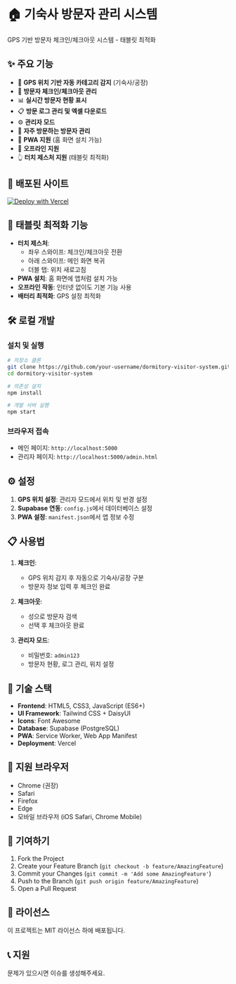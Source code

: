 ﻿# 🏠 기숙사 방문자 관리 시스템

GPS 기반 방문자 체크인/체크아웃 시스템 - 태블릿 최적화

## ✨ 주요 기능

- 📍 **GPS 위치 기반 자동 카테고리 감지** (기숙사/공장)
- 👥 **방문자 체크인/체크아웃 관리**
- 📊 **실시간 방문자 현황 표시**
- 📋 **방문 로그 관리 및 엑셀 다운로드**
- ⚙️ **관리자 모드**
- 🔄 **자주 방문하는 방문자 관리**
- 📱 **PWA 지원** (홈 화면 설치 가능)
- 🔄 **오프라인 지원**
- 👆 **터치 제스처 지원** (태블릿 최적화)

## 🚀 배포된 사이트

[![Deploy with Vercel](https://vercel.com/button)](https://vercel.com/new/clone?repository-url=https://github.com/your-username/dormitory-visitor-system)

## 📱 태블릿 최적화 기능

- **터치 제스처**:
  - 좌우 스와이프: 체크인/체크아웃 전환
  - 아래 스와이프: 메인 화면 복귀
  - 더블 탭: 위치 새로고침
- **PWA 설치**: 홈 화면에 앱처럼 설치 가능
- **오프라인 작동**: 인터넷 없이도 기본 기능 사용
- **배터리 최적화**: GPS 설정 최적화

## 🛠️ 로컬 개발

### 설치 및 실행

```bash
# 저장소 클론
git clone https://github.com/your-username/dormitory-visitor-system.git
cd dormitory-visitor-system

# 의존성 설치
npm install

# 개발 서버 실행
npm start
```

### 브라우저 접속

- 메인 페이지: `http://localhost:5000`
- 관리자 페이지: `http://localhost:5000/admin.html`

## ⚙️ 설정

1. **GPS 위치 설정**: 관리자 모드에서 위치 및 반경 설정
2. **Supabase 연동**: `config.js`에서 데이터베이스 설정
3. **PWA 설정**: `manifest.json`에서 앱 정보 수정

## 📋 사용법

1. **체크인**: 
   - GPS 위치 감지 후 자동으로 기숙사/공장 구분
   - 방문자 정보 입력 후 체크인 완료

2. **체크아웃**:
   - 성으로 방문자 검색
   - 선택 후 체크아웃 완료

3. **관리자 모드**:
   - 비밀번호: `admin123`
   - 방문자 현황, 로그 관리, 위치 설정

## 🔧 기술 스택

- **Frontend**: HTML5, CSS3, JavaScript (ES6+)
- **UI Framework**: Tailwind CSS + DaisyUI
- **Icons**: Font Awesome
- **Database**: Supabase (PostgreSQL)
- **PWA**: Service Worker, Web App Manifest
- **Deployment**: Vercel

## 📱 지원 브라우저

- Chrome (권장)
- Safari
- Firefox
- Edge
- 모바일 브라우저 (iOS Safari, Chrome Mobile)

## 🤝 기여하기

1. Fork the Project
2. Create your Feature Branch (`git checkout -b feature/AmazingFeature`)
3. Commit your Changes (`git commit -m 'Add some AmazingFeature'`)
4. Push to the Branch (`git push origin feature/AmazingFeature`)
5. Open a Pull Request

## 📄 라이선스

이 프로젝트는 MIT 라이선스 하에 배포됩니다.

## 📞 지원

문제가 있으시면 이슈를 생성해주세요.